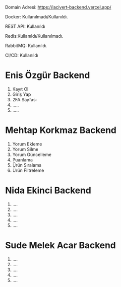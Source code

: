 Domain Adresi: https://lacivert-backend.vercel.app/

Docker: Kullanılmadı/Kullanıldı.

REST API: Kullanıldı

Redis:Kullanıldı/Kullanılmadı.

RabbitMQ: Kullanıldı.


CI/CD: Kullanıldı

# Enis Özgür Backend #
1. Kayıt Ol
2. Giriş Yap
3. 2FA Sayfası
4. .....
5. .....

# Mehtap Korkmaz Backend #
1. Yorum Ekleme
2. Yorum Silme
3. Yorum Güncelleme 
4. Puanlama
5. Ürün Sıralama
6. Ürün Filtreleme


# Nida Ekinci Backend #
1. ....
2. ....
3. ....
4. ....
5. ....


# Sude Melek Acar Backend #
1. ....
2. ....
3. ....
4. ....
5. ....